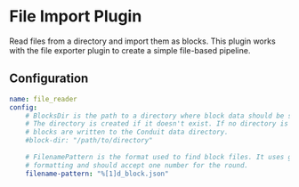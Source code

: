 # File Import Plugin

Read files from a directory and import them as blocks. This plugin works with the file exporter plugin to create a simple file-based pipeline.

## Configuration
```yml @sample.yaml
name: file_reader
config:
    # BlocksDir is the path to a directory where block data should be stored.
    # The directory is created if it doesn't exist. If no directory is provided
    # blocks are written to the Conduit data directory.
    #block-dir: "/path/to/directory"
        
    # FilenamePattern is the format used to find block files. It uses go string
    # formatting and should accept one number for the round.
    filename-pattern: "%[1]d_block.json"
```

